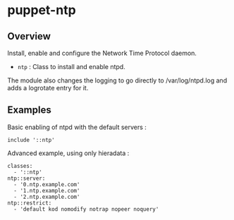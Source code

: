 # puppet-ntp

## Overview

Install, enable and configure the Network Time Protocol daemon.

* `ntp` : Class to install and enable ntpd.

The module also changes the logging to go directly to /var/log/ntpd.log and
adds a logrotate entry for it.

## Examples

Basic enabling of ntpd with the default servers :

    include '::ntp'

Advanced example, using only hieradata :

    classes:
      - '::ntp'
    ntp::server:
      - '0.ntp.example.com'
      - '1.ntp.example.com'
      - '2.ntp.example.com'
    ntp::restrict:
      - 'default kod nomodify notrap nopeer noquery'

